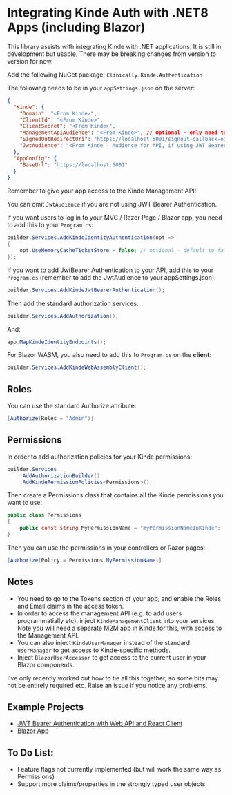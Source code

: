 # Integrating Kinde Auth with .NET8 Apps (including Blazor)

This library assists with integrating Kinde with .NET applications. It is still in development but usable. There may be breaking changes from version to version for now.

Add the following NuGet package:
```Clinically.Kinde.Authentication```

The following needs to be in your ```appSettings.json``` on the server:

```json
{
  "Kinde": {
    "Domain": "<From Kinde>",
    "ClientId": "<From Kinde>",
    "ClientSecret": "<From Kinde>",
    "ManagementApiAudience": "<From Kinde>", // Optional - only need to set this if using custom domains
    "SignedOutRedirectUri": "https://localhost:5001/signout-callback-oidc",
    "JwtAudience": "<From Kinde - Audience for API, if using JWT Bearer Auth in addition to Identity>"
  },
  "AppConfig": {
    "BaseUrl": "https://localhost:5001"
  }
}
```

Remember to give your app access to the Kinde Management API!

You can omit ```JwtAudience``` if you are not using JWT Bearer Authentication.

If you want users to log in to your MVC / Razor Page / Blazor app, you need to add this to your ```Program.cs```:

```csharp 
builder.Services.AddKindeIdentityAuthentication(opt =>
{
    opt.UseMemoryCacheTicketStore = false; // optional - default to false
}); 
```

If you want to add JwtBearer Authentication to your API, add this to your ```Program.cs``` (remember to add the JwtAudience to your appSettings.json):

```csharp
builder.Services.AddKindeJwtBearerAuthentication();
```

Then add the standard authorization services:
    
```csharp
builder.Services.AddAuthorization();
```

And:
```csharp
app.MapKindeIdentityEndpoints();
```

For Blazor WASM, you also need to add this to ```Program.cs``` on the **client**:
```csharp
builder.Services.AddKindeWebAssemblyClient();
```

## Roles

You can use the standard Authorize attribute:

```csharp
[Authorize(Roles = "Admin")]
```

## Permissions

In order to add authorization policies for your Kinde permissions:

```csharp
builder.Services
    .AddAuthorizationBuilder()
    .AddKindePermissionPolicies<Permissions>();
```

Then create a Permissions class that contains all the Kinde permissions you want to use:

```csharp
public class Permissions
{
    public const string MyPermissionName = "myPermissionNameInKinde";
}
```

Then you can use the permissions in your controllers or Razor pages:

```csharp
[Authorize(Policy = Permissions.MyPermissionName)]
```

## Notes

- You need to go to the Tokens section of your app, and enable the Roles and Email claims in the access token.
- In order to access the management API (e.g. to add users programmatially etc), inject ```KindeManagementClient``` into
  your services. Note you will need a separate M2M app in Kinde for this, with access to the Management API.
- You can also inject ```KindeUserManager``` instead of the standard ```UserManager``` to get access to Kinde-specific
  methods.
- Inject ```BlazorUserAccessor``` to get access to the current user in your Blazor components.

I've only recently worked out how to tie all this together, so some bits may not be entirely required etc. Raise an issue if you notice any problems.

## Example Projects
- [JWT Bearer Authentication with Web API and React Client](https://github.com/clinically-au/KindeJwtExample)
- [Blazor App](https://github.com/clinically-au/BlazorAppWithKindeAuthentication)

## To Do List:

- Feature flags not currently implemented (but will work the same way as Permissions)
- Support more claims/properties in the strongly typed user objects